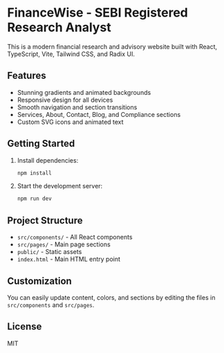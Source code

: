 # FinanceWise - SEBI Registered Research Analyst

This is a modern financial research and advisory website built with React, TypeScript, Vite, Tailwind CSS, and Radix UI.

## Features

- Stunning gradients and animated backgrounds
- Responsive design for all devices
- Smooth navigation and section transitions
- Services, About, Contact, Blog, and Compliance sections
- Custom SVG icons and animated text

## Getting Started

1. Install dependencies:
   ```bash
   npm install
   ```
2. Start the development server:
   ```bash
   npm run dev
   ```

## Project Structure

- `src/components/` - All React components
- `src/pages/` - Main page sections
- `public/` - Static assets
- `index.html` - Main HTML entry point

## Customization

You can easily update content, colors, and sections by editing the files in `src/components` and `src/pages`.

## License

MIT
